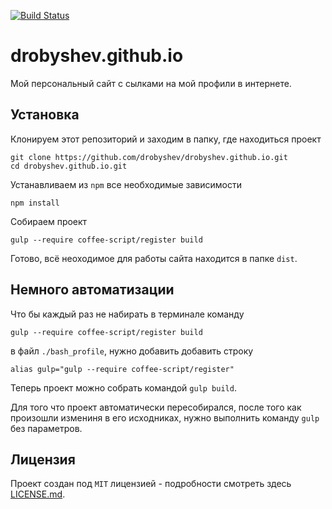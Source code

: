 [![Build Status](https://travis-ci.org/drobyshev/drobyshev.github.io.svg?branch=master)](https://travis-ci.org/drobyshev/drobyshev.github.io)

# drobyshev.github.io
Мой персональный сайт с сылками на мой профили в интернете.

## Установка
Клонируем этот репозиторий и заходим в папку, где находиться проект
```
git clone https://github.com/drobyshev/drobyshev.github.io.git
cd drobyshev.github.io.git
```
Устанавливаем из `npm` все необходимые зависимости
```
npm install
```
Собираем проект
```
gulp --require coffee-script/register build
```
Готово, всё неоходимое для работы сайта находится в папке `dist`.

## Немного автоматизации

Что бы каждый раз не набирать в терминале команду
```
gulp --require coffee-script/register build
```
в файл `./bash_profile`, нужно добавить добавить строку 
```
alias gulp="gulp --require coffee-script/register"
```
Теперь проект можно собрать командой `gulp build`.

Для того что проект автоматически пересобирался, после того как произошли измениня в его исходниках, нужно выполнить команду `gulp` без параметров.

## Лицензия
Проект создан под `MIT` лицензией - подробности смотреть здесь [LICENSE.md](https://github.com/drobyshev/drobyshev.github.io/blob/master/LICENSE).
